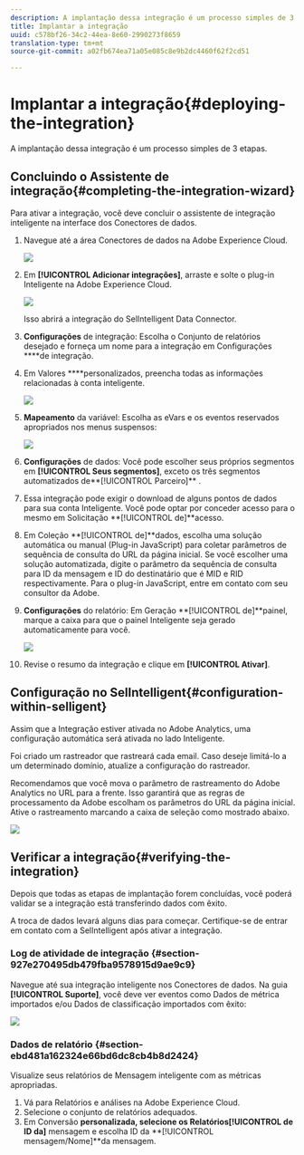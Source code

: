 ```yaml
---
description: A implantação dessa integração é um processo simples de 3 etapas.
title: Implantar a integração
uuid: c578bf26-34c2-44ea-8e60-2990273f8659
translation-type: tm+mt
source-git-commit: a02fb674ea71a05e085c8e9b2dc4460f62f2cd51

---
```



# Implantar a integração{#deploying-the-integration}

A implantação dessa integração é um processo simples de 3 etapas.

## Concluindo o Assistente de integração{#completing-the-integration-wizard}

Para ativar a integração, você deve concluir o assistente de integração inteligente na interface dos Conectores de dados.

1. Navegue até a área Conectores de dados na Adobe Experience Cloud.

   ![](assets/selligent-data_connectors.png)

1. Em **[!UICONTROL Adicionar integrações]**, arraste e solte o plug-in Inteligente na Adobe Experience Cloud.

   ![](assets/selligent-add_integration.png)

   Isso abrirá a integração do SelIntelligent Data Connector.

1. **Configurações** de integração: Escolha o Conjunto de relatórios desejado e forneça um nome para a integração em Configurações ****de integração.

1. Em Valores ****personalizados, preencha todas as informações relacionadas à conta inteligente.

   ![](assets/selligent-general_settings.png)

1. **Mapeamento** da variável: Escolha as eVars e os eventos reservados apropriados nos menus suspensos:

   ![](assets/selligent-variables.png)

1. **Configurações** de dados: Você pode escolher seus próprios segmentos em **[!UICONTROL Seus segmentos]**, exceto os três segmentos automatizados de**[!UICONTROL  Parceiro]** .

1. Essa integração pode exigir o download de alguns pontos de dados para sua conta Inteligente. Você pode optar por conceder acesso para o mesmo em Solicitação **[!UICONTROL de]**acesso.
1. Em Coleção **[!UICONTROL de]**dados, escolha uma solução automática ou manual (Plug-in JavaScript) para coletar parâmetros de sequência de consulta do URL da página inicial. Se você escolher uma solução automatizada, digite o parâmetro da sequência de consulta para ID da mensagem e ID do destinatário que é MID e RID respectivamente. Para o plug-in JavaScript, entre em contato com seu consultor da Adobe.
1. **Configurações** do relatório: Em Geração **[!UICONTROL de]**painel, marque a caixa para que o painel Inteligente seja gerado automaticamente para você.

   ![](assets/selligent-report_settings.png)

1. Revise o resumo da integração e clique em **[!UICONTROL Ativar]**.

## Configuração no SelIntelligent{#configuration-within-selligent}

Assim que a Integração estiver ativada no Adobe Analytics, uma configuração automática será ativada no lado Inteligente.

Foi criado um rastreador que rastreará cada email. Caso deseje limitá-lo a um determinado domínio, atualize a configuração do rastreador.

Recomendamos que você mova o parâmetro de rastreamento do Adobe Analytics no URL para a frente. Isso garantirá que as regras de processamento da Adobe escolham os parâmetros do URL da página inicial. Ative o rastreamento marcando a caixa de seleção como mostrado abaixo.

![](assets/selligent-tracker.png)

## Verificar a integração{#verifying-the-integration}

Depois que todas as etapas de implantação forem concluídas, você poderá validar se a integração está transferindo dados com êxito.

A troca de dados levará alguns dias para começar. Certifique-se de entrar em contato com a SelIntelligent após ativar a integração.

### Log de atividade de integração {#section-927e270495db479fba9578915d9ae9c9}

Navegue até sua integração inteligente nos Conectores de dados. Na guia **[!UICONTROL Suporte]**, você deve ver eventos como Dados de métrica importados e/ou Dados de classificação importados com êxito:

![](assets/selligent-verifying.png)

### Dados de relatório {#section-ebd481a162324e66bd6dc8cb4b8d2424}

Visualize seus relatórios de Mensagem inteligente com as métricas apropriadas.

1. Vá para Relatórios e análises na Adobe Experience Cloud.
1. Selecione o conjunto de relatórios adequados.
1. Em Conversão ****personalizada, selecione os Relatórios**[!UICONTROL  de ID da]** mensagem e escolha ID da **[!UICONTROL mensagem/Nome]**da mensagem.
